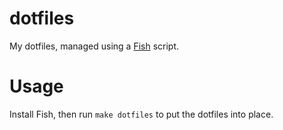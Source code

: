 # dotfiles

My dotfiles, managed using a [Fish](https://fishshell.com/) script.

# Usage

Install Fish, then run `make dotfiles` to put the dotfiles into place.
